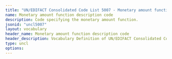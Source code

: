 ```yaml
---
title: "UN/EDIFACT Consolidated Code List 5007 - Monetary amount function description code (20B) JSON-LD Vocabulary"
name: Monetary amount function description code
description: Code specifying the monetary amount function.
jsonid: "uncl5007"
layout: vocabulary
header_name: Monetary amount function description code
header_description: Vocabulary Definition of UN/EDIFACT Consolidated Code List 5007 - Monetary amount function description code (20B) semantics in HTML format. JSON-LD format is available at [uncl5007.jsonld](/vocabulary/uncl5007.jsonld)
type: uncl
options:
---
```

